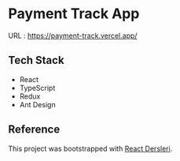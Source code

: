 # Payment Track App
URL : https://payment-track.vercel.app/


## Tech Stack

- React
- TypeScript
- Redux
- Ant Design

## Reference
This project was bootstrapped with [React Dersleri](https://youtube.com/playlist?list=PL8IHDq7oEkgHFrd0IW1JWoEoc9G2_eXTJ).